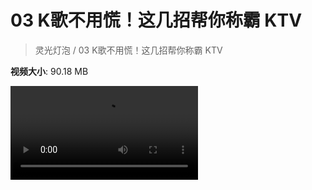 # 03 K歌不用慌！这几招帮你称霸 KTV

> 灵光灯泡 / 03 K歌不用慌！这几招帮你称霸 KTV

**视频大小**: 90.18 MB

<div class="video"><video src="https://file.hsyhx.top/video/灵光灯泡/03.mp4" controls preload>🤔 您的浏览器不支持 video 标签</video></div>